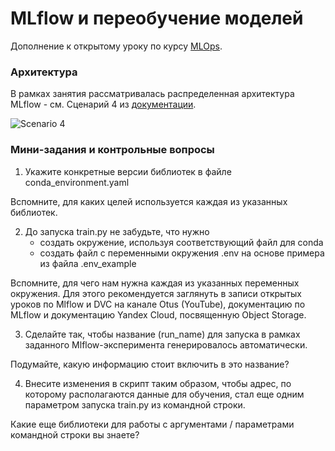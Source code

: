 # MLflow и переобучение моделей
Дополнение к открытому уроку по курсу [MLOps](https://otus.pw/d0Iy/).

### Архитектура

В рамках занятия рассматривалась распределенная архитектура MLflow - cм. Сценарий 4 из [документации](https://mlflow.org/docs/1.30.0/tracking.html#scenario-4-mlflow-with-remote-tracking-server-backend-and-artifact-stores).

![Scenario 4](https://mlflow.org/docs/1.30.0/_images/scenario_4.png)

### Мини-задания и контрольные вопросы

1) Укажите конкретные версии библиотек в файле conda_environment.yaml

  Вспомните, для каких целей используется каждая из указанных библиотек.

2) До запуска train.py не забудьте, что нужно
    - создать окружение, используя соответствующий файл для conda
    - создать файл с переменными окружения .env на основе примера из файла .env_example
    
  Вспомните, для чего нам нужна каждая из указанных переменных окружения. 
  Для этого рекомендуется заглянуть в записи открытых уроков по Mlflow и DVC на каналe Otus (YouTube),
  документацию по MLflow и документацию Yandex Cloud, посвященную Оbject Storage.

3) Сделайте так, чтобы название (run_name) для запуска в рамках заданного Mlflow-эксперимента генерировалось автоматически.

  Подумайте, какую информацию стоит включить в это название?

4) Внесите изменения в скрипт таким образом, чтобы адрес, по которому располагаются данные для обучения, стал еще одним параметром запуска train.py из командной строки.

  Какие еще библиотеки для работы с аргументами / параметрами командной строки вы знаете?

